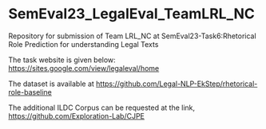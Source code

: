 # SemEval23_LegalEval_TeamLRL_NC

Repository for submission of Team LRL_NC at SemEval23-Task6:Rhetorical Role Prediction for understanding Legal Texts

The task website is given below:
https://sites.google.com/view/legaleval/home

The dataset is available at https://github.com/Legal-NLP-EkStep/rhetorical-role-baseline

The additional ILDC Corpus can be requested at the link, https://github.com/Exploration-Lab/CJPE


